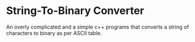 # String-To-Binary Converter 

An overly complicated and a simple c++ programs that converts a string of characters to binary as per ASCII table.